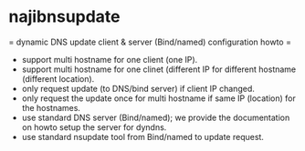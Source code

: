 najibnsupdate
=============

= dynamic DNS update client & server (Bind/named) configuration howto =

- support multi hostname for one client (one IP).
- support multi hostname for one clinet (different IP for different hostname (different location).
- only request update (to DNS/bind server) if client IP changed.
- only request the update once for multi hostname if same IP (location) for the hostnames.
- use standard DNS server (Bind/named); we provide the documentation on howto setup the server for dyndns.
- use standard nsupdate tool from Bind/named to update request.
